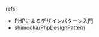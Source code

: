 refs:
* PHPによるデザインパターン入門[](http://d.hatena.ne.jp/shimooka/20141211/1418298136)
* [shimooka/PhpDesignPattern](https://github.com/shimooka/PhpDesignPattern)
